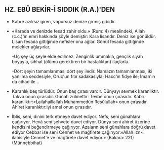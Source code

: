 ## HZ. EBÛ BEKİR-İ SIDDIK (R.A.)'DEN

- Kabre azıksız giren, vapursuz denize gir­miş gibidir.

- «Karada ve denizde fesad zahir oldu.» (Rum: 4) mealindeki, Allah (c.c.)'ın emri hak­kında şöyle demiştir: Kara lisandır. Deniz ise gönüldür. Lisan fesada gittiğinde nefisler ona ağlar. Gönül fesada gittiğinde melekler ağlaşırlar.

    -Üç şey üç şeyle elde edilmez. Zenginlik ummakla, gençlik siyah boyayla, sıhhat (ölü­mü gerektiren bir hastalıktan) ilaçlarla.

    -Dört şeyin tamamlanması dört şey iledir. Namazın tamamlanması, iki yanılma secdesiyle, Oruç'un fıtır sadakasıyla; Hacc'ın fidye ile; İman'ın da cihad ile...

- Karanlık beş türlüdür. Onun baş çırası vardır. Dünyayı sevmek karanlıktır. Takva onun çırasıdır. Günah zulmettir: Tevbe onun çırasıdır. Kabir karanlıktır:«Lailahaillallah Muhammedün Resûlullah» onun çırasıdır. Ahiret karan­lıktır:iyi amel onun çırasıdır.

- İblis, seni, dinini terk etmeye davet edi­yor. Nefs, seni günahlara çağırıyor. Hevâ seni şehvete davet ediyor. Dünya seni ahiret üzeri­ne kendisini beğendirmeye çağırıyor. Azaların seni günahlara doğru davet ediyor Cebbar ise seni Cennet ve mağfirete çağırıyor:«Allah izn-i ilahisiyle Cennet'e ve mağfirete davet ediyor.» (Bakara: 221) (Münnebbihat)
